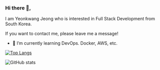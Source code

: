 ### Hi there 👋,  

I am Yeonkwang Jeong who is interested in Full Stack Development from South Korea.

If you want to contact me, please leave me a message!

- 🌱 I’m currently learning DevOps. Docker, AWS, etc. 

[![Top Langs](https://github-readme-stats.vercel.app/api/top-langs/?username=HelloJeong)](https://github.com/anuraghazra/github-readme-stats)

![GitHub stats](https://github-readme-stats.vercel.app/api?username=HelloJeong&show_icons=true)  

